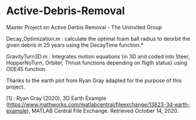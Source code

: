 # Active-Debris-Removal
Master Project on Active Derbis Removal - The Uninvited Group

Decay_Optimization.m : calculate the optimal foam ball radius to deorbit the given debris in 25 years using the DecayTime function.*

GravityTurn3D.m : Integrates motion equations (in 3D and coded into Steer, HopperNoTurn, Orbiter, Thrust functions depending on fligth status) using ODE45 function.



Thanks to the earth plot from Ryan Gray adapted for the purpose of this project.

[1] : Ryan Gray (2020). 3D Earth Example (https://www.mathworks.com/matlabcentral/fileexchange/13823-3d-earth-example), MATLAB Central File Exchange. Retrieved October 14, 2020.
